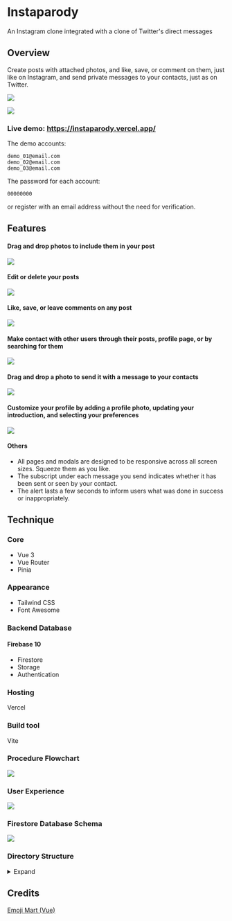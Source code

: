 # Instaparody

An Instagram clone integrated with a clone of Twitter's direct messages

## Overview

Create posts with attached photos, and like, save, or comment on them, just like on Instagram, and send private messages to your contacts, just as on Twitter.

![](/public/readme/home.png)

![](/public/readme/mobiless.png)

### Live demo: https://instaparody.vercel.app/

The demo accounts:

```
demo_01@email.com
demo_02@email.com
demo_03@email.com
```

The password for each account:

```
00000000
```

or register with an email address without the need for verification.

## Features

#### Drag and drop photos to include them in your post

![](/public/readme/post.gif)

#### Edit or delete your posts

![](/public/readme/edit.gif)

#### Like, save, or leave comments on any post

![](/public/readme/comment.gif)

#### Make contact with other users through their posts, profile page, or by searching for them

![](/public/readme/contact.gif)

#### Drag and drop a photo to send it with a message to your contacts

![](/public/readme/sendphoto.gif)

#### Customize your profile by adding a profile photo, updating your introduction, and selecting your preferences

![](/public/readme/profile.gif)

#### Others

- All pages and modals are designed to be responsive across all screen sizes. Squeeze them as you like.
- The subscript under each message you send indicates whether it has been sent or seen by your contact.
- The alert lasts a few seconds to inform users what was done in success or inappropriately.

## Technique

### Core

- Vue 3
- Vue Router
- Pinia

### Appearance

- Tailwind CSS
- Font Awesome

### Backend Database

#### Firebase 10

- Firestore
- Storage
- Authentication

### Hosting

Vercel

### Build tool

Vite

### Procedure Flowchart

![](public/readme/flowchart.svg)

### User Experience

![](public/readme/experience.svg)

### Firestore Database Schema

![](public/readme/schema.svg)

### Directory Structure

<details>
<summary>Expand</summary>

```
src
│  App.vue
│  main.js
│  routes.js
│  style.css
│
├─assets
│  │  base.css
│  │  vue.svg
│  │
│  └─icons
│     sprite.svg
│
├─components
│  │  AvatarLink.vue
│  │  CommentInput.vue
│  │  CommentsList.vue
│  │  ConfirmModal.vue
│  │  DisplayNameLink.vue
│  │  ImageCarousel.vue
│  │  LikesList.vue
│  │  Logo.vue
│  │  NavBar.vue
│  │  NoSuchPost.vue
│  │  PostDetails.vue
│  │  PostImageItem.vue
│  │  PostImageList.vue
│  │  PostItem.vue
│  │  PostItemLoader.vue
│  │  PostList.vue
│  │  Search.vue
│  │  SearchMobile.vue
│  │  SearchResults.vue
│  │  TheAvatar.vue
│  │  TheButton.vue
│  │  TheFooter.vue
│  │  TheIcon.vue
│  │  TheLabel.vue
│  │  TheLayout.vue
│  │  TheModal.vue
│  │  TheTooltip.vue
│  │  UserCard.vue
│  │  UserInfo.vue
│  │  UserPlate.vue
│  │  UserSkeletonLoader.vue
│  │
│  ├─Alert
│  │      Alert.vue
│  │      AlertContent.vue
│  │
│  ├─Messages
│  │      Chat.vue
│  │      ConfirmDeleteMessage.vue
│  │      Contacts.vue
│  │      ContainerTab.vue
│  │      DateTag.vue
│  │      DeleteButton.vue
│  │      EmojiPicker.vue
│  │      ImagePreview.vue
│  │      ImageViewer.vue
│  │      MessageBubble.vue
│  │      MessageContent.vue
│  │      MessageDragAndDrop.vue
│  │      MessageInput.vue
│  │      Messages.vue
│  │      MessagesContainer.vue
│  │      MoreButton.vue
│  │      MoreMenu.vue
│  │      NewMessageIndicator.vue
│  │      RepliedBubble.vue
│  │      ReplyPreview.vue
│  │      SearchPeople.vue
│  │      TobottomButton.vue
│  │
│  ├─NavBar
│  │      LoginButton.vue
│  │      NavBarMobile.vue
│  │      NavBarSliding.vue
│  │      ProfileIconMenu.vue
│  │
│  ├─PostButtons
│  │      CommentButton.vue
│  │      ConfirmDeleteOrDiscard.vue
│  │      LikeButton.vue
│  │      LikesCountBanner.vue
│  │      PostEdit.vue
│  │      postMoreButton.vue
│  │      postMoreMenu.vue
│  │      SaveButton.vue
│  │      TimeBanner.vue
│  │
│  ├─PostUpload
│  │      AlertBanner.vue
│  │      ConfirmDiscardPost.vue
│  │      DragAndDropInput.vue
│  │      InputAlert.vue
│  │      PostUpload.vue
│  │
│  └─ProfileEditing
│          ChangePhoto.vue
│          ChangePhotoMenu.vue
│          DropdownMenu.vue
│          GenderSelect.vue
│          IntroInput.vue
│          TheUploadBtn.vue
│
├─firebase
│      auth.js
│      firebase.js
│      firestore.js
│      storage.js
│
├─modules
│      position.js
│
├─pages
│      ChangePasswordPage.vue
│      CommentsPage.vue
│      HomePage.vue
│      LikesPage.vue
│      LoginPage.vue
│      MessagesPage.vue
│      NotAvailablePage.vue
│      PostDetailsPage.vue
│      ProfileEditingPage.vue
│      ProfilePage.vue
│      SearchPage.vue
│      SignUpPage.vue
│
├─stores
│      alert.js
│      comment.js
│      mediaQuery.js
│      message.js
│      post.js
│      user.js
│
└─utils
        date.js
        request.js
        validation.js
```

</details>

## Credits

[Emoji Mart (Vue)](https://github.com/serebrov/emoji-mart-vue)
